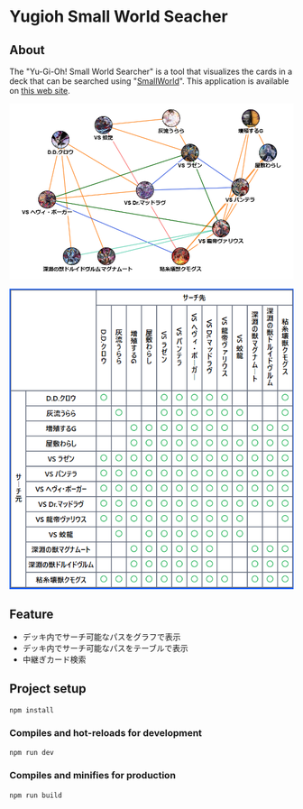 # Yugioh Small World Seacher

## About

The "Yu-Gi-Oh! Small World Searcher" is a tool that visualizes the cards in a deck that can be searched using "[SmallWorld](https://www.db.yugioh-card.com/yugiohdb/card_search.action?ope=2&cid=16555)".
This application is available on [this web site](https://pystyle.info/apps/yugioh-small-world-searcher/).

![スモールワールドのグラフ](doc/small-world-graph.png)

![スモールワールドの行列](doc/small-world-matrix.png)

## Feature

- デッキ内でサーチ可能なパスをグラフで表示
- デッキ内でサーチ可能なパスをテーブルで表示
- 中継ぎカード検索

## Project setup

```
npm install
```

### Compiles and hot-reloads for development

```
npm run dev
```

### Compiles and minifies for production

```
npm run build
```
